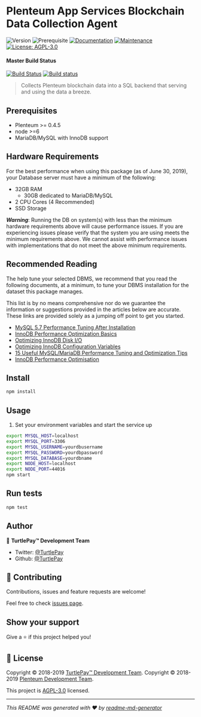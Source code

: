 # Plenteum App Services Blockchain Data Collection Agent
![Version](https://img.shields.io/badge/version-0.1.4-blue.svg?cacheSeconds=2592000) ![Prerequisite](https://img.shields.io/badge/node-%3E%3D6-blue.svg) 
[![Documentation](https://img.shields.io/badge/documentation-yes-brightgreen.svg)](https://github.com/plenteum-app-services/blockchain-data-collection-agent#readme) 
[![Maintenance](https://img.shields.io/badge/Maintained%3F-yes-green.svg)](https://github.com/plenteum-app-services/blockchain-data-collection-agent/graphs/commit-activity) 
[![License: AGPL-3.0](https://img.shields.io/badge/License-AGPL--3.0-yellow.svg)](https://github.com/plenteum-app-services/blockchain-data-collection-agent/blob/master/LICENSE) 

#### Master Build Status
[![Build Status](https://travis-ci.com/plenteum-app-services/blockchain-data-collection-agent.svg?branch=master)](https://travis-ci.com/plenteum-app-services/blockchain-data-collection-agent) 
[![Build status](https://ci.appveyor.com/api/projects/status/ueh0nn06959f4vr6?svg=true)](https://ci.appveyor.com/project/davehlong/blockchain-data-collection-agent)


> Collects Plenteum blockchain data into a SQL backend that serving and using the data a breeze.

## Prerequisites

- Plenteum >= 0.4.5
- node >=6
- MariaDB/MySQL with InnoDB support

## Hardware Requirements

For the best performance when using this package (as of June 30, 2019), your Database server must have a minimum of the following:

* 32GB RAM
  * 30GB dedicated to MariaDB/MySQL
* 2 CPU Cores (4 Recommended)
* SSD Storage

***Warning***: Running the DB on system(s) with less than the minimum hardware requirements above will cause performance issues. If you are experiencing issues please verify that the system you are using meets the minimum requirements above. We cannot assist with performance issues with implementations that do not meet the above minimum requirements.

## Recommended Reading

The help tune your selected DBMS, we recommend that you read the following documents, at a minimum, to tune your DBMS installation for the dataset this package manages.

This list is by no means comprehensive nor do we guarantee the information or suggestions provided in the articles below are accurate. These links are provided solely as a jumping off point to get you started.

* [MySQL 5.7 Performance Tuning After Installation](https://www.percona.com/blog/2016/10/12/mysql-5-7-performance-tuning-immediately-after-installation/)
* [InnoDB Performance Optimization Basics](https://www.percona.com/blog/2013/09/20/innodb-performance-optimization-basics-updated/)
* [Optimizing InnoDB Disk I/O](https://dev.mysql.com/doc/refman/8.0/en/optimizing-innodb-diskio.html)
* [Optimizing InnoDB Configuration Variables](https://dev.mysql.com/doc/refman/8.0/en/optimizing-innodb-configuration-variables.html)
* [15 Useful MySQL/MariaDB Performance Tuning and Optimization Tips](https://www.tecmint.com/mysql-mariadb-performance-tuning-and-optimization/)
* [InnoDB Performance Optimisation](https://www.slideshare.net/MyDBOPS/innodb-performance-optimisation)

## Install

```sh
npm install
```

## Usage

1) Set your environment variables and start the service up

```sh
export MYSQL_HOST=localhost
export MYSQL_PORT=3306
export MYSQL_USERNAME=yourdbusername
export MYSQL_PASSWORD=yourdbpassword
export MYSQL_DATABASE=yourdbname
export NODE_HOST=localhost
export NODE_PORT=44016
npm start
```

## Run tests

```sh
npm test
```

## Author

👤 **TurtlePay™ Development Team**

* Twitter: [@TurtlePay](https://twitter.com/TurtlePay)
* Github: [@TurtlePay](https://github.com/TurtlePay)

## 🤝 Contributing

Contributions, issues and feature requests are welcome!

Feel free to check [issues page](https://github.com/plenteum-app-services/blockchain-data-collection-agent/issues).

## Show your support

Give a ⭐️ if this project helped you!


## 📝 License

Copyright © 2018-2019 [TurtlePay™ Development Team](https://github.com/TurtlePay).
Copyright © 2018-2019 [Plenteum Development Team](https://github.com/plenteum-app-services).

This project is [AGPL-3.0](https://github.com/plenteum-app-services/blockchain-data-collection-agent/blob/master/LICENSE) licensed.

***
_This README was generated with ❤️ by [readme-md-generator](https://github.com/kefranabg/readme-md-generator)_
